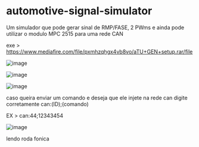 # automotive-signal-simulator
Um simulador que pode gerar sinal de RMP/FASE, 2 PWms e ainda pode utilizar o modulo MPC 2515 para uma rede CAN 

exe > https://www.mediafire.com/file/pxmhzqhgx4vb8vo/aTU+GEN+setup.rar/file

![image](https://github.com/user-attachments/assets/c01cd3d8-fee3-4b65-9f68-96a6b10b1910)


![image](https://github.com/user-attachments/assets/3c8c46d7-6446-4b1e-870b-60888d4c6132)



![image](https://github.com/user-attachments/assets/201d3296-3829-49c0-8a6f-18f3996839f7)

caso queira enviar um comando e deseja que ele injete na rede can digite corretamente can:(ID);(comando)

EX > can:44;12343454


![image](https://github.com/user-attachments/assets/c5c3af58-ffdc-448f-a80e-86021addc499)

lendo roda fonica
